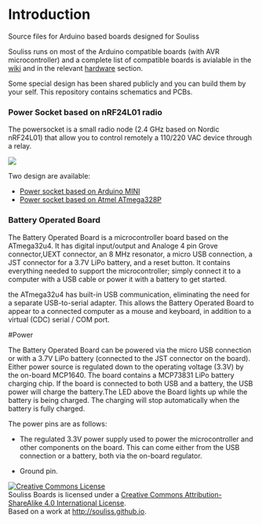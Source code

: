 # Introduction
Source files for Arduino based boards designed for Souliss

Souliss runs on most of the Arduino compatible boards (with AVR microcontroller) and a complete list of compatible boards is avialable in the [wiki](https://github.com/souliss/souliss/wiki) and in the relevant [hardware](https://github.com/souliss/souliss/wiki/Supported%20Hardware%20Platform) section.

Some special design has been shared publicly and you can build them by your self. This repository contains schematics and PCBs.


### Power Socket based on nRF24L01 radio

The powersocket is a small radio node (2.4 GHz based on Nordic nRF24L01) that allow you to control remotely a 110/220 VAC device through a relay.

![](https://github.com/souliss/boards/blob/master/Power_Socket_nrf24_mini/Power_Socket_nrf24_mini_pcb_copperside.png)

Two design are available:
  
* [Power socket based on Arduino MINI](https://github.com/souliss/boards/tree/master/Power_Socket_nrf24_mini)
* [Power socket based on Atmel ATmega328P](https://github.com/souliss/boards/tree/master/Power_Socket_nrf24_dil)

### Battery Operated Board

The Battery Operated Board is a microcontroller board based on the ATmega32u4. It has digital input/output and Analoge 4 pin Grove connector,UEXT connector, an 8 MHz resonator, a micro USB connection, a JST connector for a 3.7V LiPo battery, and a reset button. It contains everything needed to support the microcontroller; simply connect it to a computer with a USB cable or power it with a battery to get started.

the ATmega32u4 has built-in USB communication, eliminating the need for a separate USB-to-serial adapter. This allows the Battery Operated Board to appear to a connected computer as a mouse and keyboard, in addition to a virtual (CDC) serial / COM port. 

#Power

The Battery Operated Board can be powered via the micro USB connection or with a 3.7V LiPo battery (connected to the JST connector on the board). Either power source is regulated down to the operating voltage (3.3V) by the on-board MCP1640.
The board contains a MCP73831 LiPo battery charging chip. If the board is connected to both USB and a battery, the USB power will charge the battery.The LED above the Board lights up while the battery is being charged. The charging will stop automatically when the battery is fully charged.

The power pins are as follows:

+ The regulated 3.3V power supply used to power the microcontroller and other components on the board. This can come either from the USB connection or a battery, both via the on-board regulator.
- Ground pin.

<a rel="license" href="http://creativecommons.org/licenses/by-sa/4.0/"><img alt="Creative Commons License" style="border-width:0" src="https://i.creativecommons.org/l/by-sa/4.0/88x31.png" /></a><br /><span xmlns:dct="http://purl.org/dc/terms/" property="dct:title">Souliss Boards</span> is licensed under a <a rel="license" href="http://creativecommons.org/licenses/by-sa/4.0/">Creative Commons Attribution-ShareAlike 4.0 International License</a>.<br />Based on a work at <a xmlns:dct="http://purl.org/dc/terms/" href="http://souliss.github.io" rel="dct:source">http://souliss.github.io</a>.
